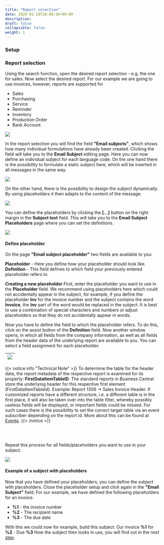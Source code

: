```yaml
---
title: "Report selection"
date: 2020-02-28T10:08:56+09:00
description: 
draft: false
collapsible: false
weight: 1
---
```

### Setup

### Report selection

Using the search function, open the desired report selection - e.g. the one for sales. Now select the desired report. For our example we are going to use invoices, however, reports are supported for
- Sales
- Purchasing
- Service
- Reminder
- Inventory
- Production Order
- Bank Account

![](images/apps/Mail_Subject_Plus/en-us/app_report_selection.png)

In the report selection you will find the field **"Email subjects"**, which shows how many individual formulations have already been created. Clicking the field will take you to the **Email Subject** editing page.
Here you can now define an individual subject for each language code. On the one hand there is the possibility to formulate a static subject here, which will be inserted in all messages in the same way.

![](images/apps/Mail_Subject_Plus/en-us/dialog_email_subject.png)

On the other hand, there is the possibility to design the subject dynamically. By using placeholders it then adapts to the content of the message.

![](images/apps/Mail_Subject_Plus/en-us/dialog_email_subject_w_placeholder.png)

 You can define the placeholders by clicking the **[...]** button on the right margin in the **Subject text** field. This will take you to the **Email Subject Placeholders** page where you can set the definitions.

![](images/apps/Mail_Subject_Plus/en-us/app_email_subject_placeholder.png)


#### Define placeholder
On the page **"Email subject placeholder"** two fields are available to you:

**Placeholder** - Here you define how your placeholder should look like.
**Definition** - This field defines to which field your previously entered placeholder refers to.

**Creating a new placeholder**
First, enter the placeholder you want to use in the **Placeholder** field. We recommend using placeholders here which could not accidentally appear in the subject, for example, if you define the placeholder **Inv** for the invoice number and the subject contains the word **Invoice**, the **Inv** part of the word would be replaced in the subject. It is best to use a combination of special characters and numbers or adjust placeholders so that they do not accidentally appear in words.

Now you have to define the field to which the placeholder refers. To do this, click on the assist button of the **Definition** field. 
Now another window opens, in which all fields from the company information, as well as all fields from the header data of the underlying report are available to you. You can select a field assignment for each placeholder.

|![](images/apps/mail_subject_field_lookup.png)|
|-|

{{< notice info "Technical Note" >}}
To determine the table for the header data, the report metadata of the respective report is examined for its property: **FirstDataItemTableID**. 
The standard reports in Business Central store the underlying header for this respective first element (FirstDataItemTableId). Example: Report 1306 -> Sales Invoice Header. 
If customized reports have a different structure, i.e. a different table is in the first place, it will also be taken over into the table filter, whereby possibly useless fields will be displayed, or important fields could be missed.
For such cases there is the possibility to set the correct target table via an event subscriber depending on the report id.
More about this can be found at [Events](/en-us/apps/mail-subject-plus/working-with-mail-subject-plus/events).
{{< /notice >}}

<br>
<br>

Repeat this process for all fields/placeholders you want to use in your subject.

![](images/apps/subjectdocplacefillen.PNG)

#### Example of a subject with placeholders
Now that you have defined your placeholders, you can define the subject with placeholders. Close the placeholder setup and click again in the **"Email Subject"** field. For our example, we have defined the following placeholders for an invoice.

- **%1** - the invoice number
- **%2** - The recipient name
- **%3** - The due date

With this we could now for example, build this subject: Our invoice **%1** for **%2** - Due **%3**
How the subject then looks in use, you will find out in the next [step](en-us/apps/mail-subject-plus/working-with-mail-subject-plus/maildialogue/).


